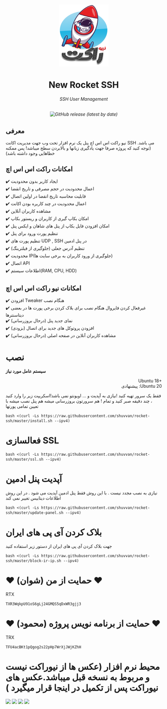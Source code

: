 <p align="center">
<picture>
<img width="160" height="200"  alt="New Rocket" src="https://raw.githubusercontent.com/shuvvan/rocket-ssh/master/images/newlogo.png">
</picture>
  </p> 
<p align="center">
<h1 align="center"/>New Rocket SSH</h1>
<h6 align="center">SSH User Management<h6>
</p>

<p align="center">
<img alt="GitHub release (latest by date)" src="https://img.shields.io/github/v/release/shuvvan/rocket-ssh">
</p>

## معرفی <br> 

نیو راکت اس اس اچ پنل یک نرم افزار تحت وب جهت مدیریت اکانت SSH می باشد.
(توجه کنید که پروژه صرفا جهت یادگیری زبانها و بالابردن سطح میباشد! پس ممکنه خطاهایی وجود داشته باشد)

## امکانات راکت اس اس اچ <br>

✔️ ایجاد کاربر بدون محدودیت <br>
✔️ اعمال محدودیت در حجم مصرفی و تاریخ انقضا<br>
✔️ قابلیت محاسبه تاریخ انقضا در اولین اتصال<br>
✔️ اعمال محدودیت در چند کاربره بودن اکانت<br>
✔️ مشاهده کاربران آنلاین<br>
✔️ امکان بکاپ گیری از کاربران و ریستور بکاپ<br>
✔️ امکان افزودن فایل بکاپ از پنل های شاهان و ایکس پنل<br>
✔️ تنظیم پورت ورود برای پنل<br>
✔️ تنظیم پورت های UDP , SSH در پنل ادمین<br>
✔️ تنظیم آدرس جعلی (جلوگیری از فیلترینگ) <br>
✔️ محدودیت IP(جلوگیری از ورود کاربران به برخی سایت ها)<br>
✔️ اتصال API<br>
✔️ اطلاعات سیستم(RAM, CPU, HDD)<br>

## امکانات نیو راکت اس اس اچ <br>

✔️ افزودن Tweaker هنگام نصب <br>
✔️ غیرفعال کردن فایروال هنگام نصب برای بلاک کردن برخی پورت ها در بعضی دیتاسنترها <br>
✔️ نمای جدید پنل (درحال بروزرسانی) <br>
✔️ افزودن پروتوکل های جدید برای اتصال (بزودی) <br>
✔️ مشاهده کاربران آنلاین در صفحه اصلی (درحال بروزرسانی) <br>


# نصب

**سیستم عامل مورد نیاز**

<p align="right">
Ubuntu 18+<br>
پیشنهادی :Ubuntu 20
</p>

فقط یک سرور تهیه کنید !نیازی به آپدیت و ... اوبونتو نمی باشد!اسکریپت زیر را وارد کنید ، چند دقیقه صبر کنید و تمام ! هم سرورتون بروزرسانی میشه هم پنل نصب میشه با تعیین تمامی پورتها<br>

```
bash <(curl -Ls https://raw.githubusercontent.com/shuvvan/rocket-ssh/master/install.sh --ipv4)
```

# فعالسازی SSL
```
bash <(curl -Ls https://raw.githubusercontent.com/shuvvan/rocket-ssh/master/ssl.sh --ipv4)
```

# آپدیت پنل ادمین

نیازی به نصب مجدد نیست . با این روش فقط پنل ادمین آپدیت می شود . در این روش اطلاعات دیتابیس تغییر نمی کند

```
bash <(curl -Ls https://raw.githubusercontent.com/shuvvan/rocket-ssh/master/update-panel.sh --ipv4)
```

# بلاک کردن آی پی های ایران

جهت بلاک کردن آی پی های ایران از دستور زیر استفاده کنید

```
bash <(curl -Ls https://raw.githubusercontent.com/shuvvan/rocket-ssh/master/block-ir-ip.sh --ipv4)
```


# ❤️ حمایت از من (شوان) ❤️

RTX

```
TXR3WqkpU91oS6gLj24GMQS5qDxWR3gjj3
```


# ❤️ حمایت از برنامه نویس پروژه (محمود) ❤️

TRX

```
TFU4acBKt1pQgog2s22pHp7WrXjJWjKZhH
```


# محیط نرم افزار (عکس ها از نیوراکت نیست و مربوط به نسخه قبل میباشد.عکس های نیوراکت پس از تکمیل در اینجا قرار میگیرد )

![](images/1.png)
![](images/2.png)
![](images/3.png)
![](images/4.png)
